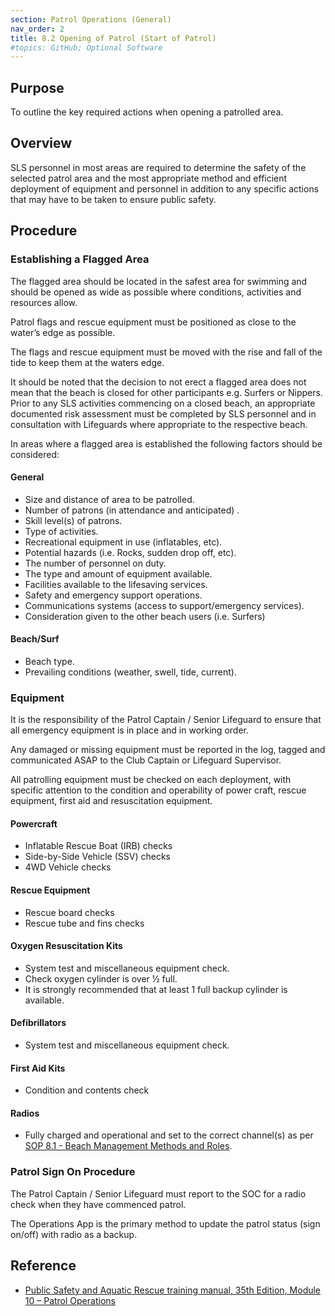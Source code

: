 ```yaml
---
section: Patrol Operations (General)
nav_order: 2
title: 8.2 Opening of Patrol (Start of Patrol)
#topics: GitHub; Optional Software
---
```


## Purpose

To outline the key required actions when opening a patrolled area.

## Overview

SLS personnel in most areas are required to determine the safety of the selected patrol area and the most appropriate method and efficient deployment of equipment and personnel in addition to any specific actions that may have to be taken to ensure public safety.

## Procedure

### Establishing a Flagged Area

The flagged area should be located in the safest area for swimming and should be opened as wide as possible where conditions, activities and resources allow.

Patrol flags and rescue equipment must be positioned as close to the water’s edge as possible.

The flags and rescue equipment must be moved with the rise and fall of the tide to keep them at the waters edge.

It should be noted that the decision to not erect a flagged area does not mean that the beach is closed for other participants e.g. Surfers or Nippers. Prior to any SLS activities commencing on a closed beach, an appropriate documented risk assessment must be completed by SLS personnel and in consultation with Lifeguards where appropriate to the respective beach.

In areas where a flagged area is established the following factors should be considered:

#### General

- Size and distance of area to be patrolled.
- Number of patrons (in attendance and anticipated) .
- Skill level(s) of patrons.
- Type of activities.
- Recreational equipment in use (inflatables, etc).
- Potential hazards (i.e. Rocks, sudden drop off, etc).
- The number of personnel on duty.
- The type and amount of equipment available.
- Facilities available to the lifesaving services.
- Safety and emergency support operations.
- Communications systems (access to support/emergency services).
- Consideration given to the other beach users (i.e. Surfers)

#### Beach/Surf

- Beach type.
- Prevailing conditions (weather, swell, tide, current).

### Equipment

It is the responsibility of the Patrol Captain / Senior Lifeguard to ensure that all emergency equipment is in place and in working order.

Any damaged or missing equipment must be reported in the log, tagged and communicated ASAP to the Club Captain or Lifeguard Supervisor.

All patrolling equipment must be checked on each deployment, with specific attention to the condition and operability of power craft, rescue equipment, first aid and resuscitation equipment.

#### Powercraft

- Inflatable Rescue Boat (IRB) checks
- Side-by-Side Vehicle (SSV) checks
- 4WD Vehicle checks

#### Rescue Equipment

- Rescue board checks
- Rescue tube and fins checks

#### Oxygen Resuscitation Kits

- System test and miscellaneous equipment check.
- Check oxygen cylinder is over 1⁄2 full.
- It is strongly recommended that at least 1 full backup cylinder is available.

#### Defibrillators

- System test and miscellaneous equipment check.

#### First Aid Kits

- Condition and contents check

#### Radios

- Fully charged and operational and set to the correct channel(s) as per [SOP 8.1 - Beach Management Methods and Roles](#_8.1_Beach_Management).

### Patrol Sign On Procedure

The Patrol Captain / Senior Lifeguard must report to the SOC for a radio check when they have commenced patrol.

The Operations App is the primary method to update the patrol status (sign on/off) with radio as a backup.

## Reference

- [Public Safety and Aquatic Rescue training manual, 35th Edition, Module 10 – Patrol Operations](https://members.sls.com.au/members/document_library/1/media/8571)